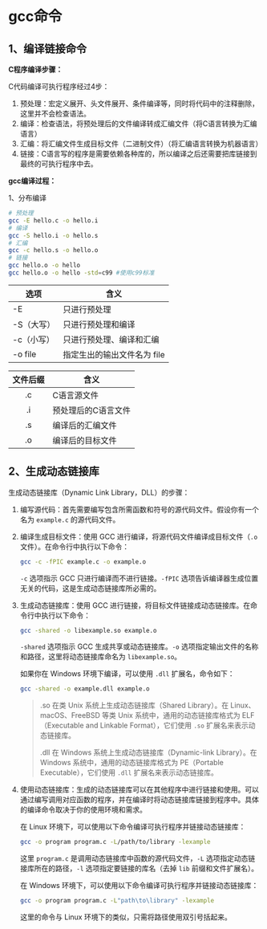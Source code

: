 # gcc命令

## 1、编译链接命令

**C程序编译步骤：**

C代码编译可执行程序经过4步：

1. 预处理：宏定义展开、头文件展开、条件编译等，同时将代码中的注释删除，这里并不会检查语法。
2. 编译：检查语法，将预处理后的文件编译转成汇编文件（将C语言转换为汇编语言）
3. 汇编：将汇编文件生成目标文件（二进制文件）（将汇编语言转换为机器语言）
4. 链接：C语言写的程序是需要依赖各种库的，所以编译之后还需要把库链接到最终的可执行程序中去。



**gcc编译过程：**

1、分布编译

```bash
# 预处理
gcc -E hello.c -o hello.i
# 编译
gcc -S hello.i -o hello.s
# 汇编
gcc -c hello.s -o hello.o
# 链接
gcc hello.o -o hello
gcc hello.o -o hello -std=c99 #使用c99标准
```

| 选项       | 含义                        |
| ---------- | --------------------------- |
| -E         | 只进行预处理                |
| -S（大写） | 只进行预处理和编译          |
| -c（小写） | 只进行预处理、编译和汇编    |
| -o file    | 指定生出的输出文件名为 file |

| 文件后缀 | 含义                |
| :------: | ------------------- |
|    .c    | C语言源文件         |
|    .i    | 预处理后的C语言文件 |
|    .s    | 编译后的汇编文件    |
|    .o    | 编译后的目标文件    |



## 2、生成动态链接库

生成动态链接库（Dynamic Link Library，DLL）的步骤：

1. 编写源代码：首先需要编写包含所需函数和符号的源代码文件。假设你有一个名为 `example.c` 的源代码文件。

    

2. 编译生成目标文件：使用 GCC 进行编译，将源代码文件编译成目标文件（`.o` 文件）。在命令行中执行以下命令：

    ```bash
    gcc -c -fPIC example.c -o example.o
    ```

    `-c` 选项指示 GCC 只进行编译而不进行链接。`-fPIC` 选项告诉编译器生成位置无关的代码，这是生成动态链接库所必需的。

    

3. 生成动态链接库：使用 GCC 进行链接，将目标文件链接成动态链接库。在命令行中执行以下命令：

    ```bash
    gcc -shared -o libexample.so example.o
    ```

    `-shared` 选项指示 GCC 生成共享或动态链接库。`-o` 选项指定输出文件的名称和路径，这里将动态链接库命名为 `libexample.so`。

    如果你在 Windows 环境下编译，可以使用 `.dll` 扩展名，命令如下：

    ```bash
    gcc -shared -o example.dll example.o
    ```

    > .so 在类 Unix 系统上生成动态链接库（Shared Library）。在 Linux、macOS、FreeBSD 等类 Unix 系统中，通用的动态链接库格式为 ELF（Executable and Linkable Format），它们使用 `.so` 扩展名来表示动态链接库。
    >
    > .dll 在 Windows 系统上生成动态链接库（Dynamic-link Library）。在 Windows 系统中，通用的动态链接库格式为 PE（Portable Executable），它们使用 `.dll` 扩展名来表示动态链接库。

    

4. 使用动态链接库：生成的动态链接库可以在其他程序中进行链接和使用。可以通过编写调用对应函数的程序，并在编译时将动态链接库链接到程序中。具体的编译命令取决于你的使用环境和需求。

    在 Linux 环境下，可以使用以下命令编译可执行程序并链接动态链接库：

    ```bash
    gcc -o program program.c -L/path/to/library -lexample
    ```

    这里 `program.c` 是调用动态链接库中函数的源代码文件，`-L` 选项指定动态链接库所在的路径，`-l` 选项指定要链接的库名（去掉 `lib` 前缀和文件扩展名）。

    在 Windows 环境下，可以使用以下命令编译可执行程序并链接动态链接库：

    ```bash
    gcc -o program program.c -L"path\to\library" -lexample
    ```

    这里的命令与 Linux 环境下的类似，只需将路径使用双引号括起来。

